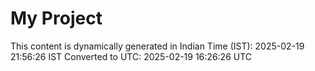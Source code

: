 # My Project

This content is dynamically generated in Indian Time (IST): 2025-02-19 21:56:26 IST
Converted to UTC: 2025-02-19 16:26:26 UTC
